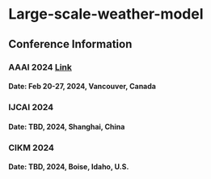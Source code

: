 # Large-scale-weather-model

## Conference Information
### AAAI 2024 [Link](https://aaai.org/aaai-conference/)
#### Date: Feb 20-27, 2024, Vancouver, Canada

### IJCAI 2024 
#### Date: TBD, 2024, Shanghai, China

### CIKM 2024
#### Date: TBD, 2024, Boise, Idaho, U.S.

